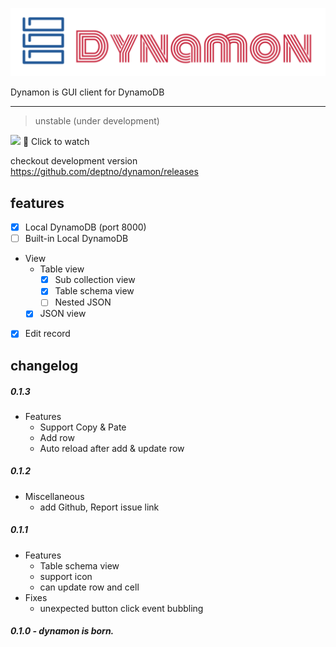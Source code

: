 ![Logo](packages/dynamon/assets/dynamon.png)

Dynamon is GUI client for DynamoDB

---

> unstable (under development)

[![](https://user-images.githubusercontent.com/1223020/38453064-7a2d421c-3a8a-11e8-821f-c607fff85642.png)](https://www.youtube.com/watch?v=UI9xyrAKAg0&feature=youtu.be)
:eyes: Click to watch

checkout development version <https://github.com/deptno/dynamon/releases>

## features

* [x] Local DynamoDB (port 8000)
* [ ] Built-in Local DynamoDB
* View
  * Table view
    * [x] Sub collection view
    * [x] Table schema view
    * [ ] Nested JSON
  * [x] JSON view
* [x] Edit record

## changelog

##### 0.1.3

* Features
  * Support Copy & Pate
  * Add row
  * Auto reload after add & update row

##### 0.1.2

* Miscellaneous
  * add Github, Report issue link

##### 0.1.1

* Features
  * Table schema view
  * support icon
  * can update row and cell
* Fixes
  * unexpected button click event bubbling

##### 0.1.0 - dynamon is born.
